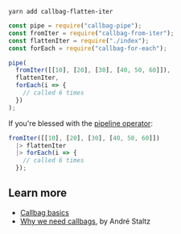 ```
yarn add callbag-flatten-iter
```

```javascript
const pipe = require("callbag-pipe");
const fromIter = require("callbag-from-iter");
const flattenIter = require("./index");
const forEach = require("callbag-for-each");

pipe(
  fromIter([[10], [20], [30], [40, 50, 60]]),
  flattenIter,
  forEach(i => {
    // called 6 times
  })
);
```

If you're blessed with the [pipeline operator](https://github.com/tc39/proposal-pipeline-operator):

```javascript
fromIter([[10], [20], [30], [40, 50, 60]])
  |> flattenIter
  |> forEach(i => {
    // called 6 times
  });
```

## Learn more

* [Callbag basics](https://github.com/staltz/callbag-basics)
* [Why we need callbags](https://staltz.com/why-we-need-callbags.html), by André Staltz
